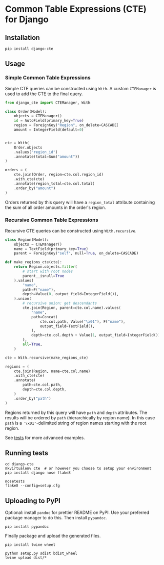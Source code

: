 # Common Table Expressions (CTE) for Django

## Installation
```
pip install django-cte
```


## Usage

### Simple Common Table Expressions

Simple CTE queries can be constructed using `With`. A custom `CTEManager` is
used to add the CTE to the final query.

```py
from django_cte import CTEManager, With

class Order(Model):
    objects = CTEManager()
    id = AutoField(primary_key=True)
    region = ForeignKey("Region", on_delete=CASCADE)
    amount = IntegerField(default=0)


cte = With(
    Order.objects
    .values("region_id")
    .annotate(total=Sum("amount"))
)

orders = (
    cte.join(Order, region=cte.col.region_id)
    .with_cte(cte)
    .annotate(region_total=cte.col.total)
    .order_by("amount")
)
```

Orders returned by this query will have a `region_total` attribute containing
the sum of all order amounts in the order's region.


### Recursive Common Table Expressions

Recursive CTE queries can be constructed using `With.recursive`.

```py
class Region(Model):
    objects = CTEManager()
    name = TextField(primary_key=True)
    parent = ForeignKey("self", null=True, on_delete=CASCADE)

def make_regions_cte(cte):
    return Region.objects.filter(
        # start with root nodes
        parent__isnull=True
    ).values(
        "name",
        path=F("name"),
        depth=Value(0, output_field=IntegerField()),
    ).union(
        # recursive union: get descendants
        cte.join(Region, parent=cte.col.name).values(
            "name",
            path=Concat(
                cte.col.path, Value("\x01"), F("name"),
                output_field=TextField(),
            ),
            depth=cte.col.depth + Value(1, output_field=IntegerField()),
        ),
        all=True,
    )

cte = With.recursive(make_regions_cte)

regions = (
    cte.join(Region, name=cte.col.name)
    .with_cte(cte)
    .annotate(
        path=cte.col.path,
        depth=cte.col.depth,
    )
    .order_by("path")
)
```

Regions returned by this query will have `path` and `depth` attributes. The
results will be ordered by `path` (hierarchically by region name). In this case
`path` is a `'\x01'`-delimited string of region names starting with the root
region.

See [tests](./tests) for more advanced examples.


## Running tests

```
cd django-cte
mkvirtualenv cte  # or however you choose to setup your environment
pip install django nose flake8

nosetests
flake8 --config=setup.cfg
```

## Uploading to PyPI

Optional: install `pandoc` for prettier README on PyPI. Use your preferred
package manager to do this. Then install `pypandoc`.

```
pip install pypandoc
```

Finally package and upload the generated files.

```
pip install twine wheel

python setup.py sdist bdist_wheel
twine upload dist/*
```
